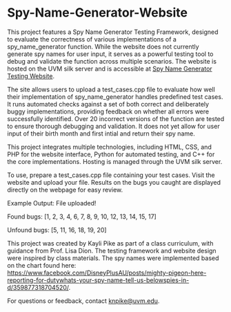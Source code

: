# Spy-Name-Generator-Website
This project features a Spy Name Generator Testing Framework, designed to evaluate the correctness of various implementations of a spy_name_generator function. While the website does not currently generate spy names for user input, it serves as a powerful testing tool to debug and validate the function across multiple scenarios. The website is hosted on the UVM silk server and is accessible at [Spy Name Generator Testing Website](https://knpike.w3.uvm.edu/Testing-Website-knpike/test_cases.html).

The site allows users to upload a test_cases.cpp file to evaluate how well their implementation of spy_name_generator handles predefined test cases. It runs automated checks against a set of both correct and deliberately buggy implementations, providing feedback on whether all errors were successfully identified. Over 20 incorrect versions of the function are tested to ensure thorough debugging and validation. It does not yet allow for user input of their birth month and first intial and return their spy name.

This project integrates multiple technologies, including HTML, CSS, and PHP for the website interface, Python for automated testing, and C++ for the core implementations. Hosting is managed through the UVM silk server.

To use, prepare a test_cases.cpp file containing your test cases. Visit the website and upload your file. Results on the bugs you caught  are displayed directly on the webpage for easy review.

Example Output:
File uploaded!

Found bugs: [1, 2, 3, 4, 6, 7, 8, 9, 10, 12, 13, 14, 15, 17]

Unfound bugs: [5, 11, 16, 18, 19, 20]


This project was created by Kayli Pike as part of a class curriculum, with guidance from Prof. Lisa Dion. The testing framework and website design were inspired by class materials. The spy names were implemented based on the chart found here: https://www.facebook.com/DisneyPlusAU/posts/mighty-pigeon-here-reporting-for-dutywhats-your-spy-name-tell-us-belowspies-in-d/359877318704520/.

For questions or feedback, contact knpike@uvm.edu.
